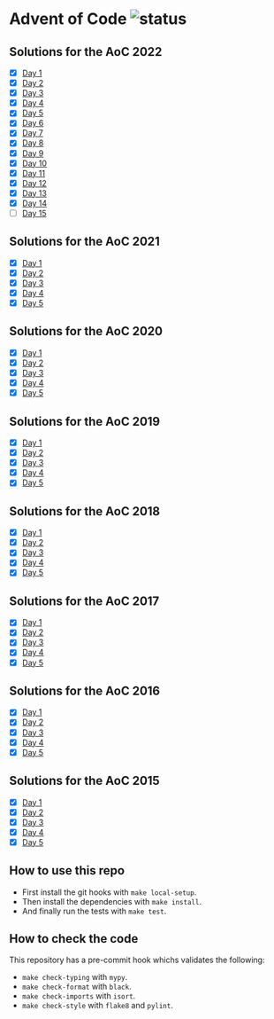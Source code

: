 # Advent of Code ![status](https://github.com/pmareke/advent_of_code_2022/actions/workflows/python-app.yml/badge.svg)

## Solutions for the AoC 2022

- [X] [Day 1](https://adventofcode.com/2022/day/1)
- [X] [Day 2](https://adventofcode.com/2022/day/2)
- [X] [Day 3](https://adventofcode.com/2022/day/3)
- [X] [Day 4](https://adventofcode.com/2022/day/4)
- [X] [Day 5](https://adventofcode.com/2022/day/5)
- [X] [Day 6](https://adventofcode.com/2022/day/6)
- [X] [Day 7](https://adventofcode.com/2022/day/7)
- [X] [Day 8](https://adventofcode.com/2022/day/8)
- [X] [Day 9](https://adventofcode.com/2022/day/9)
- [X] [Day 10](https://adventofcode.com/2022/day/10)
- [X] [Day 11](https://adventofcode.com/2022/day/11)
- [X] [Day 12](https://adventofcode.com/2022/day/12)
- [X] [Day 13](https://adventofcode.com/2022/day/13)
- [X] [Day 14](https://adventofcode.com/2022/day/14)
- [ ] [Day 15](https://adventofcode.com/2022/day/15)

## Solutions for the AoC 2021

- [X] [Day 1](https://adventofcode.com/2021/day/1)
- [X] [Day 2](https://adventofcode.com/2021/day/2)
- [X] [Day 3](https://adventofcode.com/2021/day/3)
- [X] [Day 4](https://adventofcode.com/2021/day/4)
- [X] [Day 5](https://adventofcode.com/2021/day/5)

## Solutions for the AoC 2020

- [X] [Day 1](https://adventofcode.com/2020/day/1)
- [X] [Day 2](https://adventofcode.com/2020/day/2)
- [X] [Day 3](https://adventofcode.com/2020/day/3)
- [X] [Day 4](https://adventofcode.com/2020/day/4)
- [X] [Day 5](https://adventofcode.com/2020/day/5)

## Solutions for the AoC 2019

- [X] [Day 1](https://adventofcode.com/2019/day/1)
- [X] [Day 2](https://adventofcode.com/2019/day/2)
- [X] [Day 3](https://adventofcode.com/2019/day/3)
- [X] [Day 4](https://adventofcode.com/2019/day/4)
- [X] [Day 5](https://adventofcode.com/2019/day/5)

## Solutions for the AoC 2018

- [X] [Day 1](https://adventofcode.com/2018/day/1)
- [X] [Day 2](https://adventofcode.com/2018/day/2)
- [X] [Day 3](https://adventofcode.com/2018/day/3)
- [X] [Day 4](https://adventofcode.com/2018/day/4)
- [X] [Day 5](https://adventofcode.com/2018/day/5)

## Solutions for the AoC 2017

- [X] [Day 1](https://adventofcode.com/2017/day/1)
- [X] [Day 2](https://adventofcode.com/2017/day/2)
- [X] [Day 3](https://adventofcode.com/2017/day/3)
- [X] [Day 4](https://adventofcode.com/2017/day/4)
- [X] [Day 5](https://adventofcode.com/2017/day/5)

## Solutions for the AoC 2016

- [X] [Day 1](https://adventofcode.com/2016/day/1)
- [X] [Day 2](https://adventofcode.com/2016/day/2)
- [X] [Day 3](https://adventofcode.com/2016/day/3)
- [X] [Day 4](https://adventofcode.com/2016/day/4)
- [X] [Day 5](https://adventofcode.com/2016/day/5)

## Solutions for the AoC 2015

- [X] [Day 1](https://adventofcode.com/2015/day/1)
- [X] [Day 2](https://adventofcode.com/2015/day/2)
- [X] [Day 3](https://adventofcode.com/2015/day/3)
- [X] [Day 4](https://adventofcode.com/2015/day/4)
- [X] [Day 5](https://adventofcode.com/2015/day/5)

## How to use this repo

- First install the git hooks with `make local-setup`.
- Then install the dependencies with `make install`.
- And finally run the tests with `make test`.

## How to check the code

This repository has a pre-commit hook whichs validates the following:
- `make check-typing` with `mypy`.
- `make check-format` with `black`.
- `make check-imports` with `isort`.
- `make check-style` with `flake8` and `pylint`.
